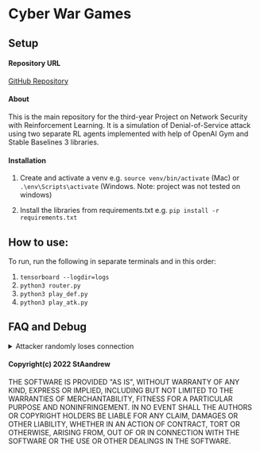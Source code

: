 # Cyber War Games
## Setup

#### Repository URL
[GitHub Repository](https://github.com/StAandrew/cyber-wargames)

#### About

This is the main repository for the third-year Project on Network Security with Reinforcement Learning. It is a simulation of Denial-of-Service attack using two separate RL agents implemented with help of OpenAI Gym and Stable Baselines 3 libraries. 

#### Installation

1. Create and activate a venv e.g. `source venv/bin/activate` (Mac) or `.\env\Scripts\activate` (Windows. Note: project was not tested on windows)

2. Install the libraries from requirements.txt e.g. `pip install -r requirements.txt`

## How to use:

To run, run the following in separate terminals and in this order: 
1. `tensorboard --logdir=logs`
2. `python3 router.py`
3. `python3 play_def.py` 
4. `python3 play_atk.py`


## FAQ and Debug

<details>
  <summary>Attacker randomly loses connection </summary>
  Restart the router.py
</details>



#### Copyright(c) 2022 StAandrew

THE SOFTWARE IS PROVIDED "AS IS", WITHOUT WARRANTY OF ANY KIND, EXPRESS OR IMPLIED, INCLUDING BUT NOT LIMITED TO THE WARRANTIES OF MERCHANTABILITY, FITNESS FOR A PARTICULAR PURPOSE AND NONINFRINGEMENT. IN NO EVENT SHALL THE AUTHORS OR COPYRIGHT HOLDERS BE LIABLE FOR ANY CLAIM, DAMAGES OR OTHER LIABILITY, WHETHER IN AN ACTION OF CONTRACT, TORT OR OTHERWISE, ARISING FROM, OUT OF OR IN CONNECTION WITH THE SOFTWARE OR THE USE OR OTHER DEALINGS IN THE SOFTWARE.
